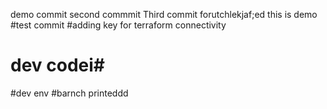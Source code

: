 demo commit
second commmit
Third commit
forutchlekjaf;ed
this is demo
#test commit
#adding key for terraform connectivity
# dev codei#
#dev env
#barnch printeddd
